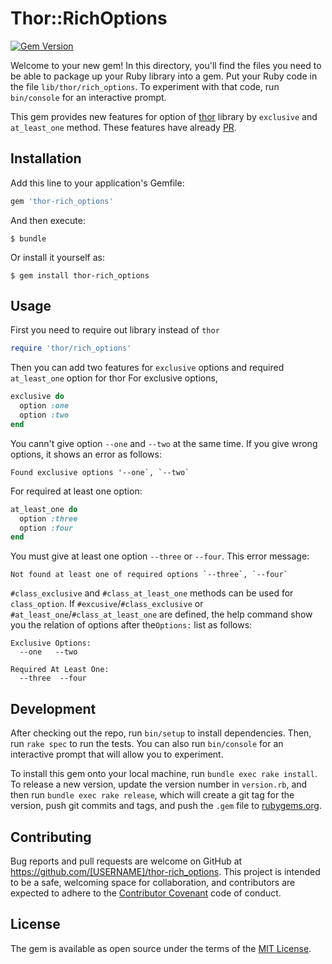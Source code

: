 # Thor::RichOptions

[![Gem Version](https://badge.fury.io/rb/thor-rich_options.svg)](https://badge.fury.io/rb/thor-rich_options)

Welcome to your new gem! In this directory, you'll find the files you need to be able to package up your Ruby library into a gem. Put your Ruby code in the file `lib/thor/rich_options`. To experiment with that code, run `bin/console` for an interactive prompt.

This gem provides new features for option of [thor](https://github.com/erikhuda/thor) library by `exclusive` and `at_least_one` method.
These features have already [PR](https://github.com/erikhuda/thor/pull/483).

## Installation

Add this line to your application's Gemfile:

```ruby
gem 'thor-rich_options'
```

And then execute:

    $ bundle

Or install it yourself as:

    $ gem install thor-rich_options

## Usage

First you need to require out library instead of `thor`

```ruby
require 'thor/rich_options'
```

Then you can add two features for `exclusive` options and required `at_least_one` option for thor
For exclusive options,

```ruby
exclusive do
  option :one
  option :two
end
```

You cann't give option `--one` and `--two` at the same time.
If you give wrong options, it shows an error as follows:

```
Found exclusive options '--one`, `--two`
```

For required at least one option:

```ruby
at_least_one do
  option :three
  option :four
end
```

You must give at least one option `--three` or `--four`.
This error message:
```
Not found at least one of required options `--three`, `--four`
```

`#class_exclusive` and `#class_at_least_one` methods can be used for `class_option`.
If `#excusive`/`#class_exclusive` or `#at_least_one`/`#class_at_least_one` are defined, the help command show you the relation of options after the`Options:` list as follows:

```
Exclusive Options:
  --one   --two

Required At Least One:
  --three  --four
```

## Development

After checking out the repo, run `bin/setup` to install dependencies. Then, run `rake spec` to run the tests. You can also run `bin/console` for an interactive prompt that will allow you to experiment.

To install this gem onto your local machine, run `bundle exec rake install`. To release a new version, update the version number in `version.rb`, and then run `bundle exec rake release`, which will create a git tag for the version, push git commits and tags, and push the `.gem` file to [rubygems.org](https://rubygems.org).

## Contributing

Bug reports and pull requests are welcome on GitHub at https://github.com/[USERNAME]/thor-rich_options. This project is intended to be a safe, welcoming space for collaboration, and contributors are expected to adhere to the [Contributor Covenant](http://contributor-covenant.org) code of conduct.


## License

The gem is available as open source under the terms of the [MIT License](http://opensource.org/licenses/MIT).

